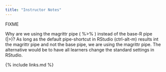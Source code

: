 ```yaml
---
title: "Instructor Notes"
---
```

FIXME


Why are we using the magrittr pipe ( %>% ) instead of the
base-R pipe (|>)?
As long as the default pipe-shortcut in RStudio (ctrl-alt-m) 
results int the magrittr pipe and not the base pipe, we are
using the magrittr pipe. The alternative would be to have 
all learners change the standard settings in RStudio.


{% include links.md %}
